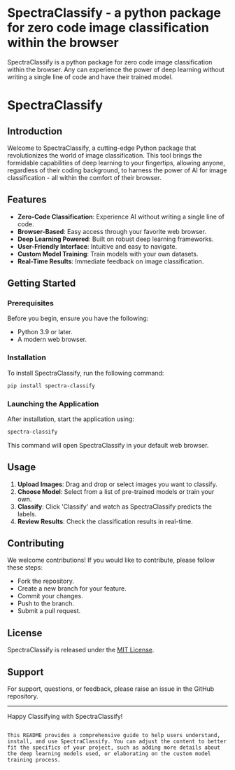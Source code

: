 # SpectraClassify - a python package for zero code image classification within the browser
SpectraClassify is a python package for zero code image classification within the browser. Any can experience the power of deep learning without writing a single line of code and have their trained model.


# SpectraClassify

## Introduction

Welcome to SpectraClassify, a cutting-edge Python package that revolutionizes the world of image classification. This tool brings the formidable capabilities of deep learning to your fingertips, allowing anyone, regardless of their coding background, to harness the power of AI for image classification - all within the comfort of their browser.

## Features

- **Zero-Code Classification**: Experience AI without writing a single line of code.
- **Browser-Based**: Easy access through your favorite web browser.
- **Deep Learning Powered**: Built on robust deep learning frameworks.
- **User-Friendly Interface**: Intuitive and easy to navigate.
- **Custom Model Training**: Train models with your own datasets.
- **Real-Time Results**: Immediate feedback on image classification.

## Getting Started

### Prerequisites

Before you begin, ensure you have the following:
- Python 3.9 or later.
- A modern web browser.

### Installation

To install SpectraClassify, run the following command:

```bash
pip install spectra-classify
```

### Launching the Application

After installation, start the application using:

```bash
spectra-classify
```

This command will open SpectraClassify in your default web browser.

## Usage

1. **Upload Images**: Drag and drop or select images you want to classify.
2. **Choose Model**: Select from a list of pre-trained models or train your own.
3. **Classify**: Click 'Classify' and watch as SpectraClassify predicts the labels.
4. **Review Results**: Check the classification results in real-time.

## Contributing

We welcome contributions! If you would like to contribute, please follow these steps:
- Fork the repository.
- Create a new branch for your feature.
- Commit your changes.
- Push to the branch.
- Submit a pull request.

## License

SpectraClassify is released under the [MIT License](LICENSE).

## Support

For support, questions, or feedback, please raise an issue in the GitHub repository.

---

Happy Classifying with SpectraClassify!
```

This README provides a comprehensive guide to help users understand, install, and use SpectraClassify. You can adjust the content to better fit the specifics of your project, such as adding more details about the deep learning models used, or elaborating on the custom model training process.